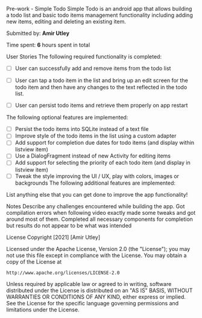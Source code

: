 Pre-work - Simple Todo
Simple Todo is an android app that allows building a todo list and basic todo items management functionality including adding new items, editing and deleting an existing item.

Submitted by: **Amir Utley**

Time spent: **6** hours spent in total

User Stories
The following required functionality is completed:

* [ ] User can successfully add and remove items from the todo list
* [ ] User can tap a todo item in the list and bring up an edit screen for the todo item and then have any changes to the text reflected in the todo list.
* [ ] User can persist todo items and retrieve them properly on app restart


The following optional features are implemented:

* [ ] Persist the todo items into SQLite instead of a text file
* [ ] Improve style of the todo items in the list using a custom adapter
* [ ] Add support for completion due dates for todo items (and display within listview item)
* [ ] Use a DialogFragment instead of new Activity for editing items
* [ ] Add support for selecting the priority of each todo item (and display in listview item)
* [ ] Tweak the style improving the UI / UX, play with colors, images or backgrounds
The following additional features are implemented:

 List anything else that you can get done to improve the app functionality!

Notes
Describe any challenges encountered while building the app.
Got compilation errors when following video exactly made some tweaks and got around most of them. Completed all necessary components for completion but 
results do not appear to be what was intended

License
Copyright [2021] [Amir Utley]

Licensed under the Apache License, Version 2.0 (the "License");
you may not use this file except in compliance with the License.
You may obtain a copy of the License at

    http://www.apache.org/licenses/LICENSE-2.0

Unless required by applicable law or agreed to in writing, software
distributed under the License is distributed on an "AS IS" BASIS,
WITHOUT WARRANTIES OR CONDITIONS OF ANY KIND, either express or implied.
See the License for the specific language governing permissions and
limitations under the License.

